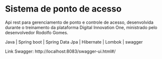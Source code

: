 # Sistema de ponto de acesso

Api rest para gerenciamento de ponto e controle de acesso, desenvolvida durante o treinamento da plataforma Digital Innovation One, ministrado pelo desenvolvedor Rodolfo Gomes.

Java | Spring boot | Spring Data Jpa | Hibernate | Lombok | swagger


Link Swagger: http://localhost:8083/swagger-ui.html#/
